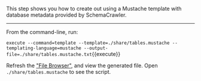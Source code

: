 This step shows you how to create out using a Mustache template with database metadata provided by SchemaCrawler.

-----

From the command-line, run:

`execute --command=template --template=./share/tables.mustache --templating-language=mustache --output-file=./share/tables.mustache.txt`{{execute}}

Refresh the ["File Browser"](https://[[HOST_SUBDOMAIN]]-80-[[KATACODA_HOST]].environments.katacoda.com), and view the generated file. Open `./share/tables.mustache` to see the script.
